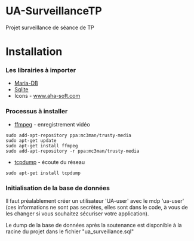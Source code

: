 # UA-SurveillanceTP
Projet surveillance de séance de TP

# Installation
### Les librairies à importer
* [Maria-DB](https://downloads.mariadb.com/Connectors/java/connector-java-2.2.0/mariadb-java-client-2.2.0.jar)
* [Sqlite](https://bitbucket.org/xerial/sqlite-jdbc/downloads/sqlite-jdbc-3.21.0.jar)
* Icons - www.aha-soft.com

### Processus à installer
* [ffmpeg](apt://ffmpeg) - enregistrement vidéo
```
sudo add-apt-repository ppa:mc3man/trusty-media
sudo apt-get update
sudo apt-get install ffmpeg
sudo add-apt-repository -r ppa:mc3man/trusty-media
```
* [tcpdump](https://doc.ubuntu-fr.org/trafic) - écoute du réseau
```
sudo apt-get install tcpdump
```

### Initialisation de la base de données
Il faut préalablement créer un utilisateur 'UA-user' avec le mdp 'ua-user' (ces informations ne sont pas secrètes, elles sont dans le code, à vous de les changer si vous souhaitez sécuriser votre application).

Le dump de la base de données après la soutenance est disponible à la racine du projet dans le fichier "ua_surveillance.sql"
